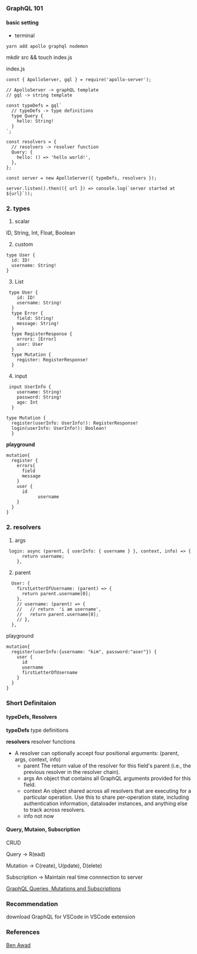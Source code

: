 ### GraphQL 101

#### basic setting

- terminal

```
yarn add apollo graphql nodemon
```

mkdir src && touch index.js

index.js

```
const { ApolloServer, gql } = require('apollo-server');

// ApolloServer -> graphQL template
// gql -> string template

const typeDefs = gql`
  // typeDefs -> type definitions
  type Query {
    hello: String!
  }
`;

const resolvers = {
  // resolvers -> resolver function
  Query: {
    hello: () => 'hello world!',
  },
};

const server = new ApolloServer({ typeDefs, resolvers });

server.listen().then(({ url }) => console.log(`server started at ${url}`));

```

### 2. types

1. scalar

ID, String, Int, Float, Boolean

2. custom

```
type User {
  id: ID!
  username: String!
}
```

3. List

```
 type User {
    id: ID!
    username: String!
  }
  type Error {
    field: String!
    message: String!
  }
  type RegisterResponse {
    errors: [Error]
    user: User
  }
  type Mutation {
    register: RegisterResponse!
  }
```

4. input

```
 input UserInfo {
    username: String!
    password: String!
    age: Int
  }

type Mutation {
  register(userInfo: UserInfo!): RegisterResponse!
  login(userInfo: UserInfo!): Boolean!
  }
```

**playground**

```
mutation{
  register {
    errors{
      field
      message
    }
    user {
      id
			username
    }
  }
}
```

### 2. resolvers

1. args

```
 login: async (parent, { userInfo: { username } }, context, info) => {
      return username;
    },
```

2. parent

```
  User: {
    firstLetterOfUsername: (parent) => {
      return parent.username[0];
    },
    // username: (parent) => {
    //   // return  'i am username',
    //   return parent.username[0];
    // },
  },
```

playground

```
mutation{
  register(userInfo:{username: "kim", password:"aser"}) {
    user {
      id
      username
      firstLetterOfUsername
    }
  }
}
```

### Short Definitaion

#### typeDefs, Resolvers

**typeDefs**
type definitions

**resolvers**
resolver functions

- A resolver can optionally accept four positional arguments: (parent, args, context, info)
  - parent
    The return value of the resolver for this field's parent (i.e., the previous resolver in the resolver chain).
  - args
    An object that contains all GraphQL arguments provided for this field.
  - context
    An object shared across all resolvers that are executing for a particular operation. Use this to share per-operation state, including authentication information, dataloader instances, and anything else to track across resolvers.
  - info
    not now

#### Query, Mutaion, Subscription

CRUD

Query -> R(ead)

Mutation -> C(reate), U(pdate), D(elete)

Subscription -> Maintain real time connnection to server

[GraphQL Queries, Mutations and Subscriptions](https://medium.com/software-insight/graphql-queries-mutations-and-subscriptions-286522b263d9)

### Recommendation

download GraphQL for VSCode in VSCode extension

### References

[Ben Awad](https://www.youtube.com/watch?v=DyvsMKsEsyE&list=PLN3n1USn4xln0j_NN9k4j5hS1thsGibKi)
